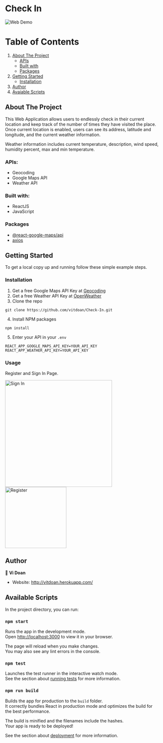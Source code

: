 # Check In
<img alt="Web Demo" src="https://user-images.githubusercontent.com/106452170/188200882-e930fdc6-b848-4c18-ac9f-c52da9c9fdd9.png">


# Table of Contents

1. [About The Project](#about-the-project)
    * [APIs](#apis)
    * [Built with](#built-with)
    * [Packages](#packages)
2. [Getting Started](#getting-started)
    * [Installation](#installation)
3. [Author](#author)
4. [Avaiable Scripts](#avaiable-scripts)


## About The Project
This Web Application allows users to endlessly check in their current location and keep track of the number of times
they have visited the place. Once current location is enabled, users can see its address, latitude and longitude,
and the current weather information.

Weather information includes current temperature, description, wind speed, humidity percent, max and min temperature.

### APIs:
- Geocoding
- Google Maps API
- Weather API 

### Built with: 
- ReactJS
- JavaScript

### Packages
- [@react-google-maps/api](https://www.npmjs.com/package/@react-google-maps/api)
- [axios](https://www.npmjs.com/package/axios)

## Getting Started
To get a local copy up and running follow these simple example steps.

### Installation

1. Get a free Google Maps API Key at [Geocoding](https://developers.google.com/maps/documentation/geocoding/overview)
2. Get a free Weather API Key at [OpenWeather](https://openweathermap.org/current)
3. Clone the repo
```
git clone https://github.com/vitdoan/Check-In.git
```
4. Install NPM packages
```
npm install
```
5. Enter your API in your `.env`
```
REACT_APP_GOOGLE_MAPS_API_KEY=YOUR_API_KEY
REACT_APP_WEATHER_API_KEY=YOUR_API_KEY
```

### Usage
Register and Sign In Page.

<img width="349" alt="Sign In" src="https://user-images.githubusercontent.com/106452170/188226781-523b5a06-e966-4182-a463-5d47511a451a.png"> <img width="200" alt="Register" src="https://user-images.githubusercontent.com/106452170/188215771-0e61e240-1971-4588-89ec-86ec44c6171c.png"> 

## Author

👤 **Vi Doan**

* Website: http://vitdoan.herokuapp.com/

## Available Scripts

In the project directory, you can run:

### `npm start`

Runs the app in the development mode.\
Open [http://localhost:3000](http://localhost:3000) to view it in your browser.

The page will reload when you make changes.\
You may also see any lint errors in the console.

### `npm test`

Launches the test runner in the interactive watch mode.\
See the section about [running tests](https://facebook.github.io/create-react-app/docs/running-tests) for more information.

### `npm run build`

Builds the app for production to the `build` folder.\
It correctly bundles React in production mode and optimizes the build for the best performance.

The build is minified and the filenames include the hashes.\
Your app is ready to be deployed!

See the section about [deployment](https://facebook.github.io/create-react-app/docs/deployment) for more information.
